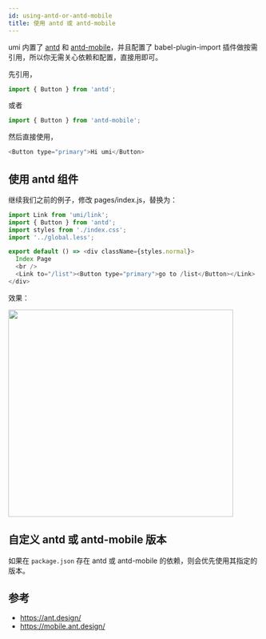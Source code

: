 ```yaml
---
id: using-antd-or-antd-mobile
title: 使用 antd 或 antd-mobile
---
```


umi 内置了 [antd](https://ant.design/) 和 [antd-mobile](https://mobile.ant.design/)，并且配置了 babel-plugin-import 插件做按需引用，所以你无需关心依赖和配置，直接用即可。

先引用，

```js
import { Button } from 'antd';
```

或者

```js
import { Button } from 'antd-mobile';
```

然后直接使用，

```js
<Button type="primary">Hi umi</Button>
```

## 使用 antd 组件

继续我们之前的例子，修改 pages/index.js，替换为：

```js
import Link from 'umi/link';
import { Button } from 'antd';
import styles from './index.css';
import '../global.less';

export default () => <div className={styles.normal}>
  Index Page
  <br />
  <Link to="/list"><Button type="primary">go to /list</Button></Link>
</div>
```

效果：

<img src="https://gw.alipayobjects.com/zos/rmsportal/RmXJNQcKLGTgHGLmZrVs.png" width="450" height="414" style="margin-left:0;" />

## 自定义 antd 或 antd-mobile 版本

如果在 `package.json` 存在 antd 或 antd-mobile 的依赖，则会优先使用其指定的版本。

## 参考

* https://ant.design/
* https://mobile.ant.design/
